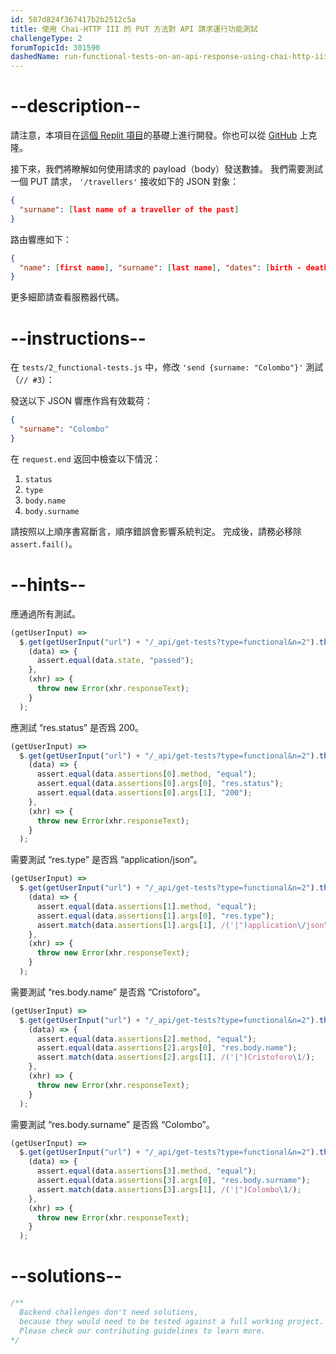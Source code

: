 ```yaml
---
id: 587d824f367417b2b2512c5a
title: 使用 Chai-HTTP III 的 PUT 方法對 API 請求運行功能測試
challengeType: 2
forumTopicId: 301590
dashedName: run-functional-tests-on-an-api-response-using-chai-http-iii---put-method
---
```


# --description--

請注意，本項目在[這個 Replit 項目](https://replit.com/github/freeCodeCamp/boilerplate-mochachai)的基礎上進行開發。你也可以從 [GitHub](https://repl.it/github/freeCodeCamp/boilerplate-mochachai) 上克隆。

接下來，我們將瞭解如何使用請求的 payload（body）發送數據。 我們需要測試一個 PUT 請求， `'/travellers'` 接收如下的 JSON 對象：

```json
{
  "surname": [last name of a traveller of the past]
}
```

路由響應如下：

```json
{
  "name": [first name], "surname": [last name], "dates": [birth - death years]
}
```

更多細節請查看服務器代碼。

# --instructions--

在 `tests/2_functional-tests.js` 中，修改 `'send {surname: "Colombo"}'` 測試（`// #3`）：

發送以下 JSON 響應作爲有效載荷：

```json
{
  "surname": "Colombo"
}
```

在 `request.end` 返回中檢查以下情況：

1.  `status`
2.  `type`
3.  `body.name`
4.  `body.surname`

請按照以上順序書寫斷言，順序錯誤會影響系統判定。 完成後，請務必移除 `assert.fail()`。

# --hints--

應通過所有測試。

```js
(getUserInput) =>
  $.get(getUserInput("url") + "/_api/get-tests?type=functional&n=2").then(
    (data) => {
      assert.equal(data.state, "passed");
    },
    (xhr) => {
      throw new Error(xhr.responseText);
    }
  );
```

應測試 “res.status” 是否爲 200。

```js
(getUserInput) =>
  $.get(getUserInput("url") + "/_api/get-tests?type=functional&n=2").then(
    (data) => {
      assert.equal(data.assertions[0].method, "equal");
      assert.equal(data.assertions[0].args[0], "res.status");
      assert.equal(data.assertions[0].args[1], "200");
    },
    (xhr) => {
      throw new Error(xhr.responseText);
    }
  );
```

需要測試 “res.type” 是否爲 “application/json”。

```js
(getUserInput) =>
  $.get(getUserInput("url") + "/_api/get-tests?type=functional&n=2").then(
    (data) => {
      assert.equal(data.assertions[1].method, "equal");
      assert.equal(data.assertions[1].args[0], "res.type");
      assert.match(data.assertions[1].args[1], /('|")application\/json\1/);
    },
    (xhr) => {
      throw new Error(xhr.responseText);
    }
  );
```

需要測試 “res.body.name” 是否爲 “Cristoforo”。

```js
(getUserInput) =>
  $.get(getUserInput("url") + "/_api/get-tests?type=functional&n=2").then(
    (data) => {
      assert.equal(data.assertions[2].method, "equal");
      assert.equal(data.assertions[2].args[0], "res.body.name");
      assert.match(data.assertions[2].args[1], /('|")Cristoforo\1/);
    },
    (xhr) => {
      throw new Error(xhr.responseText);
    }
  );
```

需要測試 “res.body.surname” 是否爲 “Colombo”。

```js
(getUserInput) =>
  $.get(getUserInput("url") + "/_api/get-tests?type=functional&n=2").then(
    (data) => {
      assert.equal(data.assertions[3].method, "equal");
      assert.equal(data.assertions[3].args[0], "res.body.surname");
      assert.match(data.assertions[3].args[1], /('|")Colombo\1/);
    },
    (xhr) => {
      throw new Error(xhr.responseText);
    }
  );
```

# --solutions--

```js
/**
  Backend challenges don't need solutions, 
  because they would need to be tested against a full working project. 
  Please check our contributing guidelines to learn more.
*/
```
